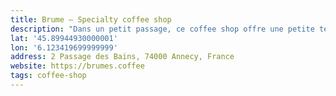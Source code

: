 ```yaml
---
title: Brume – Specialty coffee shop
description: "Dans un petit passage, ce coffee shop offre une petite terrasse et de bons petits café en tout genre."
lat: '45.89944930000001'
lon: '6.123419699999999'
address: 2 Passage des Bains, 74000 Annecy, France
website: https://brumes.coffee
tags: coffee-shop
---
```

